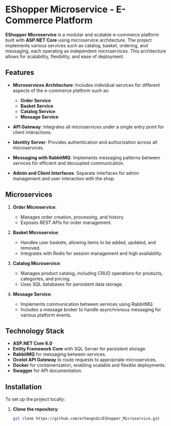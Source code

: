 # EShopper Microservice - E-Commerce Platform

**EShopper Microservice** is a modular and scalable e-commerce platform built with **ASP.NET Core** using microservice architecture. The project implements various services such as catalog, basket, ordering, and messaging, each operating as independent microservices. This architecture allows for scalability, flexibility, and ease of deployment.

## Features

- **Microservices Architecture**: Includes individual services for different aspects of the e-commerce platform such as:
  - **Order Service**
  - **Basket Service**
  - **Catalog Service**
  - **Message Service**
  
- **API Gateway**: Integrates all microservices under a single entry point for client interactions.
  
- **Identity Server**: Provides authentication and authorization across all microservices.

- **Messaging with RabbitMQ**: Implements messaging patterns between services for efficient and decoupled communication.
  
- **Admin and Client Interfaces**: Separate interfaces for admin management and user interaction with the shop.

## Microservices

1. **Order Microservice**:
   - Manages order creation, processing, and history.
   - Exposes REST APIs for order management.

2. **Basket Microservice**:
   - Handles user baskets, allowing items to be added, updated, and removed.
   - Integrates with Redis for session management and high availability.

3. **Catalog Microservice**:
   - Manages product catalog, including CRUD operations for products, categories, and pricing.
   - Uses SQL databases for persistent data storage.

4. **Message Service**:
   - Implements communication between services using RabbitMQ.
   - Includes a message broker to handle asynchronous messaging for various platform events.

## Technology Stack

- **ASP.NET Core 6.0**
- **Entity Framework Core** with SQL Server for persistent storage.
- **RabbitMQ** for messaging between services.
- **Ocelot API Gateway** to route requests to appropriate microservices.
- **Docker** for containerization, enabling scalable and flexible deployments.
- **Swagger** for API documentation.

## Installation

To set up the project locally:

1. **Clone the repository**:
   ```bash
   git clone https://github.com/erhangndz/EShopper_Microservice.git

